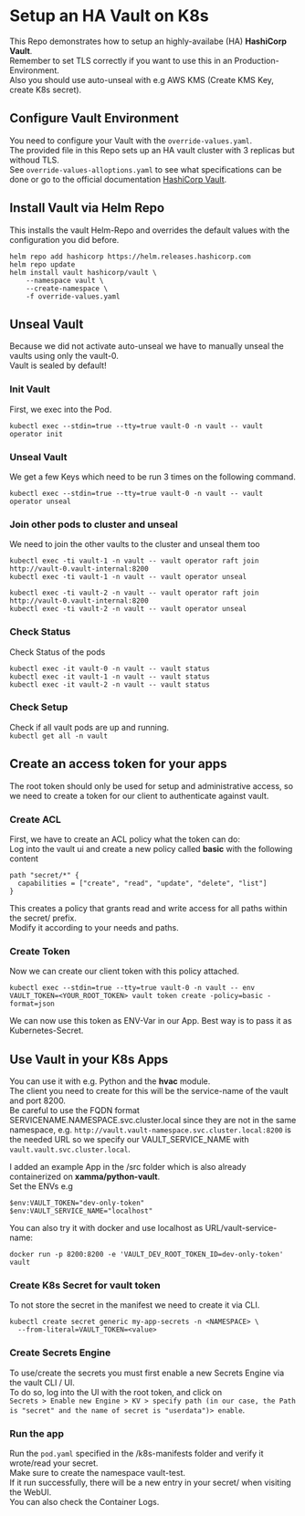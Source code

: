 # Setup an HA Vault on K8s
This Repo demonstrates how to setup an highly-availabe (HA) **HashiCorp Vault**.  
Remember to set TLS correctly if you want to use this in an Production-Environment.  
Also you should use auto-unseal with e.g AWS KMS (Create KMS Key, create K8s secret).  

## Configure Vault Environment
You need to configure your Vault with the ```override-values.yaml```.  
The provided file in this Repo sets up an HA vault cluster with 3 replicas but withoud TLS.  
See ```override-values-alloptions.yaml``` to see what specifications can be done or go to the official documentation [HashiCorp Vault](https://developer.hashicorp.com/vault/tutorials/kubernetes/kubernetes-raft-deployment-guide).  

## Install Vault via Helm Repo
This installs the vault Helm-Repo and overrides the default values with the configuration
you did before.

```
helm repo add hashicorp https://helm.releases.hashicorp.com
helm repo update
helm install vault hashicorp/vault \
    --namespace vault \
    --create-namespace \
    -f override-values.yaml
```

## Unseal Vault
Because we did not activate auto-unseal we have to manually unseal the vaults using only the vault-0.  
Vault is sealed by default!  

### Init Vault
First, we exec into the Pod.
```
kubectl exec --stdin=true --tty=true vault-0 -n vault -- vault operator init
```

### Unseal Vault
We get a few Keys which need to be run 3 times on the following command.
```
kubectl exec --stdin=true --tty=true vault-0 -n vault -- vault operator unseal
```

### Join other pods to cluster and unseal
We need to join the other vaults to the cluster and unseal them too
```
kubectl exec -ti vault-1 -n vault -- vault operator raft join http://vault-0.vault-internal:8200
kubectl exec -ti vault-1 -n vault -- vault operator unseal
```

```
kubectl exec -ti vault-2 -n vault -- vault operator raft join http://vault-0.vault-internal:8200
kubectl exec -ti vault-2 -n vault -- vault operator unseal
```

### Check Status
Check Status of the pods
```
kubectl exec -it vault-0 -n vault -- vault status
kubectl exec -it vault-1 -n vault -- vault status
kubectl exec -it vault-2 -n vault -- vault status
```

### Check Setup
Check if all vault pods are up and running.  
```kubectl get all -n vault```

## Create an access token for your apps
The root token should only be used for setup and administrative access, so we need to create a token for our client to authenticate against vault. 

### Create ACL
First, we have to create an ACL policy what the token can do:  
Log into the vault ui and create a new policy called **basic** with the following content  
```
path "secret/*" {
  capabilities = ["create", "read", "update", "delete", "list"]
}
``` 
This creates a policy that grants read and write access for all paths within the secret/ prefix.  
Modify it according to your needs and paths.  

### Create Token
Now we can create our client token with this policy attached.  
```
kubectl exec --stdin=true --tty=true vault-0 -n vault -- env VAULT_TOKEN=<YOUR_ROOT_TOKEN> vault token create -policy=basic -format=json
```
We can now use this token as ENV-Var in our App. Best way is to pass it as Kubernetes-Secret.    

## Use Vault in your K8s Apps
You can use it with e.g. Python and the **hvac** module.  
The client you need to create for this will be the service-name of the vault and port 8200.  
Be careful to use the FQDN format SERVICENAME.NAMESPACE.svc.cluster.local since they are not in the same namespace, e.g. ```http://vault.vault-namespace.svc.cluster.local:8200``` is the needed URL so we specify our VAULT_SERVICE_NAME with ```vault.vault.svc.cluster.local```.

I added an example App in the /src folder which is also already containerized on **xamma/python-vault**.  
Set the ENVs e.g
```
$env:VAULT_TOKEN="dev-only-token"
$env:VAULT_SERVICE_NAME="localhost"
```
You can also try it with docker and use localhost as URL/vault-service-name:
```
docker run -p 8200:8200 -e 'VAULT_DEV_ROOT_TOKEN_ID=dev-only-token' vault
```

### Create K8s Secret for vault token
To not store the secret in the manifest we need to create it via CLI.  
```
kubectl create secret generic my-app-secrets -n <NAMESPACE> \
  --from-literal=VAULT_TOKEN=<value>
```

### Create Secrets Engine
To use/create the secrets you must first enable a new Secrets Engine via the vault CLI / UI.  
To do so, log into the UI with the root token, and click on  
```Secrets > Enable new Engine > KV > specify path (in our case, the Path is "secret" and the name of secret is "userdata")> enable```.

### Run the app
Run the ```pod.yaml``` specified in the /k8s-manifests folder and verify it wrote/read your secret.  
Make sure to create the namespace vault-test.  
If it run successfully, there will be a new entry in your secret/ when visiting the WebUI.  
You can also check the Container Logs.  